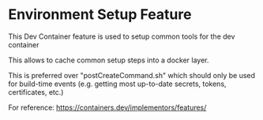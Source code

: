 # Environment Setup Feature

This Dev Container feature is used to setup common tools for the dev container

This allows to cache common setup steps into a docker layer.

This is preferred over "postCreateCommand.sh" which should only be used for build-time events (e.g. getting most up-to-date secrets, tokens, certificates, etc.)

For reference: https://containers.dev/implementors/features/

